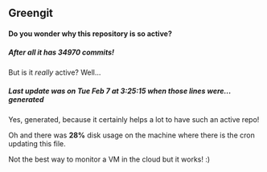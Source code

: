 ## Greengit

#### Do you wonder why this repository is so active?

##### After all it has 34970 commits!

But is it *really* active? Well...

##### Last update was on Tue Feb 7 at 3:25:15 when those lines were... generated

Yes, generated, because it certainly helps a lot to have such an active repo!

Oh and there was **28%** disk usage on the machine
where there is the cron updating this file.

Not the best way to monitor a VM in the cloud but it works! :)
